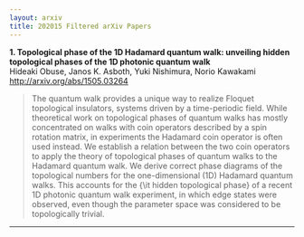 ```yaml
---
layout: arxiv
title: 202015 Filtered arXiv Papers
---
```


**1.    Topological phase of the 1D Hadamard quantum walk: unveiling hidden topological phases of the 1D photonic quantum walk**  
Hideaki Obuse, Janos K. Asboth, Yuki Nishimura, Norio Kawakami  
http://arxiv.org/abs/1505.03264  
<blockquote>
<p>
The quantum walk provides a unique way to realize Floquet topological insulators, systems driven by a time-periodic field. While theoretical work on topological phases of quantum walks has mostly concentrated on walks with coin operators described by a spin rotation matrix, in experiments the Hadamard coin operator is often used instead. We establish a relation between the two coin operators to apply the theory of topological phases of quantum walks to the Hadamard quantum walk. We derive correct phase diagrams of the topological numbers for the one-dimensional (1D) Hadamard quantum walks. This accounts for the {\it hidden topological phase} of a recent 1D photonic quantum walk experiment, in which edge states were observed, even though the parameter space was considered to be topologically trivial.
</p>
</blockquote>

------

